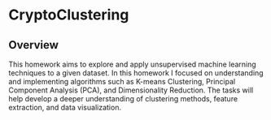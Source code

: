 # CryptoClustering
## Overview
This homework aims to explore and apply unsupervised machine learning techniques to a given dataset. In this homework I focused on understanding and implementing algorithms such as K-means Clustering, Principal Component Analysis (PCA), and Dimensionality Reduction. The tasks will help develop a deeper understanding of clustering methods, feature extraction, and data visualization.
